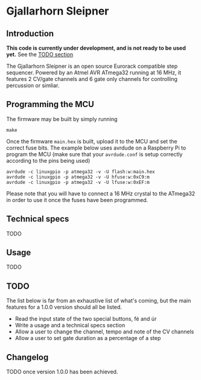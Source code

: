 # Gjallarhorn Sleipner

## Introduction

**This code is currently under development, and is not ready to be used yet.**
See the [TODO section](#todo)

The Gjallarhorn Sleipner is an open source Eurorack compatible step sequencer. Powered by an Atmel AVR ATmega32
running at 16 MHz, it features 2 CV/gate channels and 6 gate only channels for controlling percussion or simliar.

## Programming the MCU

The firmware may be built by simply running

    make

Once the firmware `main.hex` is built, upload it to the MCU and set the correct fuse bits. The example below uses
avrdude on a Raspberry Pi to program the MCU (make sure that your `avrdude.conf` is setup correctly according to the
pins being used)

    avrdude -c linuxgpio -p atmega32 -v -U flash:w:main.hex
    avrdude -c linuxgpio -p atmega32 -v -U hfuse:w:0xC9:m
    avrdude -c linuxgpio -p atmega32 -v -U lfuse:w:0xEF:m

Please note that you will have to connect a 16 MHz crystal to the ATmega32 in order to use it once the fuses have been
programmed.

## Technical specs

TODO

## Usage

TODO

## TODO

The list below is far from an exhaustive list of what's coming, but the main features for a 1.0.0 version should all be
listed.

* Read the input state of the two special buttons, fé and úr
* Write a usage and a technical specs section
* Allow a user to change the channel, tempo and note of the CV channels
* Allow a user to set gate duration as a percentage of a step

## Changelog

TODO once version 1.0.0 has been achieved.
